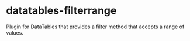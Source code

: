 datatables-filterrange
======================

Plugin for DataTables that provides a filter method that accepts a range of values.
